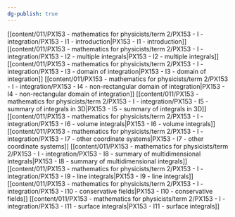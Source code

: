 ```yaml
---
dg-publish: true
---
```


[[content/011/PX153 - mathematics for physicists/term 2/PX153 - I - integration/PX153 - I1 - introduction\|PX153 - I1 - introduction]]
[[content/011/PX153 - mathematics for physicists/term 2/PX153 - I - integration/PX153 - I2 - multiple integrals\|PX153 - I2 - multiple integrals]]
[[content/011/PX153 - mathematics for physicists/term 2/PX153 - I - integration/PX153 - I3 - domain of integration\|PX153 - I3 - domain of integration]]
[[content/011/PX153 - mathematics for physicists/term 2/PX153 - I - integration/PX153 - I4 - non-rectangular domain of integration\|PX153 - I4 - non-rectangular domain of integration]]
[[content/011/PX153 - mathematics for physicists/term 2/PX153 - I - integration/PX153 - I5 - summary of integrals in 3D\|PX153 - I5 - summary of integrals in 3D]]
[[content/011/PX153 - mathematics for physicists/term 2/PX153 - I - integration/PX153 - I6 - volume integrals\|PX153 - I6 - volume integrals]]
[[content/011/PX153 - mathematics for physicists/term 2/PX153 - I - integration/PX153 - I7 - other coordinate systems\|PX153 - I7 - other coordinate systems]]
[[content/011/PX153 - mathematics for physicists/term 2/PX153 - I - integration/PX153 - I8 - summary of multidimensional integrals\|PX153 - I8 - summary of multidimensional integrals]]
[[content/011/PX153 - mathematics for physicists/term 2/PX153 - I - integration/PX153 - I9 - line integrals\|PX153 - I9 - line integrals]]
[[content/011/PX153 - mathematics for physicists/term 2/PX153 - I - integration/PX153 - I10 - conservative fields\|PX153 - I10 - conservative fields]]
[[content/011/PX153 - mathematics for physicists/term 2/PX153 - I - integration/PX153 - I11 - surface integrals\|PX153 - I11 - surface integrals]]
